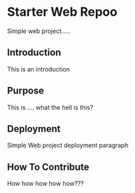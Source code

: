 # Starter Web Repoo

Simple web project.....

## Introduction

This is an introduction

## Purpose

This is .... what the hell is this?

## Deployment

Simple Web project deployment paragraph

## How To Contribute

How how how how how???